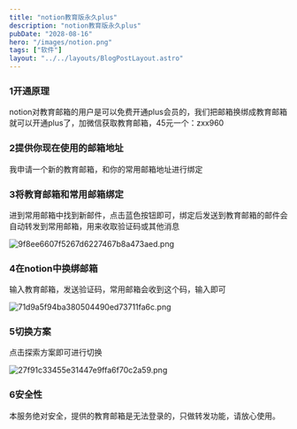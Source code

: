 ```yaml
---
title: "notion教育版永久plus"
description: "notion教育版永久plus"
pubDate: "2028-08-16"
hero: "/images/notion.png"
tags: ["软件"]
layout: "../../layouts/BlogPostLayout.astro"
---
```


### 1开通原理

notion对教育邮箱的用户是可以免费开通plus会员的，我们把邮箱换绑成教育邮箱就可以开通plus了，加微信获取教育邮箱，45元一个：zxx960

### 2提供你现在使用的邮箱地址

我申请一个新的教育邮箱，和你的常用邮箱地址进行绑定

### 3将教育邮箱和常用邮箱绑定

进到常用邮箱中找到新邮件，点击蓝色按钮即可，绑定后发送到教育邮箱的邮件会自动转发到常用邮箱，用来收取验证码或其他消息

![9f8ee6607f5267d6227467b8a473aed.png](/images/9f8ee6607f5267d6227467b8a473aed.png)

### 4在notion中换绑邮箱

输入教育邮箱，发送验证码，常用邮箱会收到这个码，输入即可

![71d9a5f94ba380504490ed73711fa6c.png](/images/71d9a5f94ba380504490ed73711fa6c.png)

### 5切换方案

点击探索方案即可进行切换

![27f91c33455e31447e9ffa6f70c2a59.png](/images/27f91c33455e31447e9ffa6f70c2a59.png)

### 6安全性

本服务绝对安全，提供的教育邮箱是无法登录的，只做转发功能，请放心使用。


